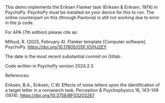 This demo implements the Eriksen Flanker task (Eriksen & Eriksen, 1974) in PsychoPy. PsychoPy must be installed on your device for this to run. The online counterpart on this (through Pavlovia) is still not working due to error in the js code.

For APA (7th edition) please cite as:

Mifsud, R. (2025, February 4). Flanker template [Computer software]. PsychoPy. https://doi.org/10.17605/OSF.IO/HJ2EY

The date is the most recent substantial commit on Gitlab.

Code written in PsychoPy version 2024.2.3

References:

Eriksen, B.A., Eriksen, C.W. Effects of noise letters upon the identification of a target letter in a nonsearch task. Perception & Psychophysics 16, 143–149 (1974). https://doi.org/10.3758/BF03203267
